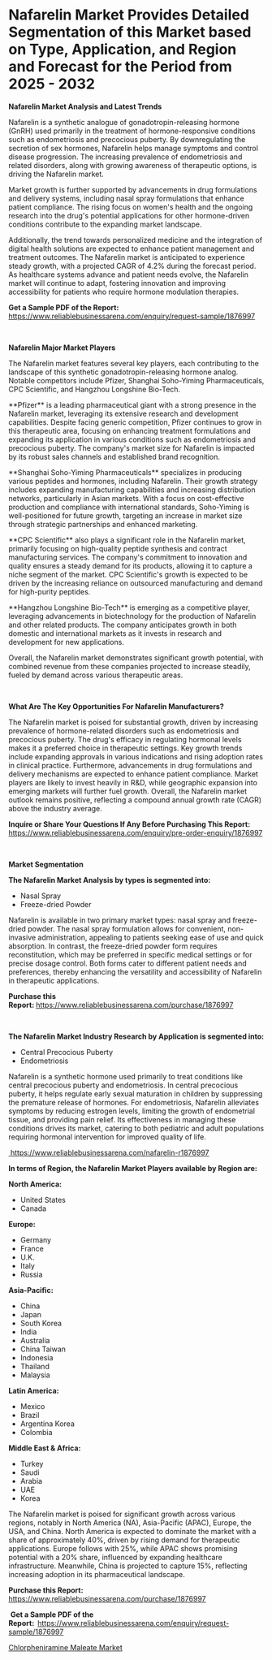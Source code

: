 <p><h1>Nafarelin Market Provides Detailed Segmentation of this Market based on Type, Application, and Region and Forecast for the Period from 2025 - 2032</h1></p><p><strong>Nafarelin Market Analysis and Latest Trends</strong></p>
<p><p>Nafarelin is a synthetic analogue of gonadotropin-releasing hormone (GnRH) used primarily in the treatment of hormone-responsive conditions such as endometriosis and precocious puberty. By downregulating the secretion of sex hormones, Nafarelin helps manage symptoms and control disease progression. The increasing prevalence of endometriosis and related disorders, along with growing awareness of therapeutic options, is driving the Nafarelin market.</p><p>Market growth is further supported by advancements in drug formulations and delivery systems, including nasal spray formulations that enhance patient compliance. The rising focus on women's health and the ongoing research into the drug's potential applications for other hormone-driven conditions contribute to the expanding market landscape.</p><p>Additionally, the trend towards personalized medicine and the integration of digital health solutions are expected to enhance patient management and treatment outcomes. The Nafarelin market is anticipated to experience steady growth, with a projected CAGR of 4.2% during the forecast period. As healthcare systems advance and patient needs evolve, the Nafarelin market will continue to adapt, fostering innovation and improving accessibility for patients who require hormone modulation therapies.</p></p>
<p><strong>Get a Sample PDF of the Report:&nbsp;</strong> <a href="https://www.reliablebusinessarena.com/enquiry/request-sample/1876997?utm_campaign=2887&utm_medium=2&utm_source=Github&utm_content=ia&utm_term=08032025&utm_id=nafarelin">https://www.reliablebusinessarena.com/enquiry/request-sample/1876997</a></p>
<p>&nbsp;</p>
<p><strong>Nafarelin Major Market Players</strong></p>
<p><p>The Nafarelin market features several key players, each contributing to the landscape of this synthetic gonadotropin-releasing hormone analog. Notable competitors include Pfizer, Shanghai Soho-Yiming Pharmaceuticals, CPC Scientific, and Hangzhou Longshine Bio-Tech.</p><p>**Pfizer** is a leading pharmaceutical giant with a strong presence in the Nafarelin market, leveraging its extensive research and development capabilities. Despite facing generic competition, Pfizer continues to grow in this therapeutic area, focusing on enhancing treatment formulations and expanding its application in various conditions such as endometriosis and precocious puberty. The company's market size for Nafarelin is impacted by its robust sales channels and established brand recognition.</p><p>**Shanghai Soho-Yiming Pharmaceuticals** specializes in producing various peptides and hormones, including Nafarelin. Their growth strategy includes expanding manufacturing capabilities and increasing distribution networks, particularly in Asian markets. With a focus on cost-effective production and compliance with international standards, Soho-Yiming is well-positioned for future growth, targeting an increase in market size through strategic partnerships and enhanced marketing.</p><p>**CPC Scientific** also plays a significant role in the Nafarelin market, primarily focusing on high-quality peptide synthesis and contract manufacturing services. The company's commitment to innovation and quality ensures a steady demand for its products, allowing it to capture a niche segment of the market. CPC Scientific's growth is expected to be driven by the increasing reliance on outsourced manufacturing and demand for high-purity peptides.</p><p>**Hangzhou Longshine Bio-Tech** is emerging as a competitive player, leveraging advancements in biotechnology for the production of Nafarelin and other related products. The company anticipates growth in both domestic and international markets as it invests in research and development for new applications.</p><p>Overall, the Nafarelin market demonstrates significant growth potential, with combined revenue from these companies projected to increase steadily, fueled by demand across various therapeutic areas.</p></p>
<p>&nbsp;</p>
<p><strong>What Are The Key Opportunities For Nafarelin Manufacturers?</strong></p>
<p><p>The Nafarelin market is poised for substantial growth, driven by increasing prevalence of hormone-related disorders such as endometriosis and precocious puberty. The drug's efficacy in regulating hormonal levels makes it a preferred choice in therapeutic settings. Key growth trends include expanding approvals in various indications and rising adoption rates in clinical practice. Furthermore, advancements in drug formulations and delivery mechanisms are expected to enhance patient compliance. Market players are likely to invest heavily in R&D, while geographic expansion into emerging markets will further fuel growth. Overall, the Nafarelin market outlook remains positive, reflecting a compound annual growth rate (CAGR) above the industry average.</p></p>
<p><strong>Inquire or Share Your Questions If Any Before Purchasing This Report:</strong> <a href="https://www.reliablebusinessarena.com/enquiry/pre-order-enquiry/1876997?utm_campaign=2887&utm_medium=2&utm_source=Github&utm_content=ia&utm_term=08032025&utm_id=nafarelin">https://www.reliablebusinessarena.com/enquiry/pre-order-enquiry/1876997</a></p>
<p>&nbsp;</p>
<p><strong>Market Segmentation</strong></p>
<p><strong>The Nafarelin Market Analysis by types is segmented into:</strong></p>
<p><ul><li>Nasal Spray</li><li>Freeze-dried Powder</li></ul></p>
<p><p>Nafarelin is available in two primary market types: nasal spray and freeze-dried powder. The nasal spray formulation allows for convenient, non-invasive administration, appealing to patients seeking ease of use and quick absorption. In contrast, the freeze-dried powder form requires reconstitution, which may be preferred in specific medical settings or for precise dosage control. Both forms cater to different patient needs and preferences, thereby enhancing the versatility and accessibility of Nafarelin in therapeutic applications.</p></p>
<p><strong>Purchase this Report:&nbsp;</strong><a href="https://www.reliablebusinessarena.com/purchase/1876997?utm_campaign=2887&utm_medium=2&utm_source=Github&utm_content=ia&utm_term=08032025&utm_id=nafarelin">https://www.reliablebusinessarena.com/purchase/1876997</a></p>
<p>&nbsp;</p>
<p><strong>The Nafarelin Market Industry Research by Application is segmented into:</strong></p>
<p><ul><li>Central Precocious Puberty</li><li>Endometriosis</li></ul></p>
<p><p>Nafarelin is a synthetic hormone used primarily to treat conditions like central precocious puberty and endometriosis. In central precocious puberty, it helps regulate early sexual maturation in children by suppressing the premature release of hormones. For endometriosis, Nafarelin alleviates symptoms by reducing estrogen levels, limiting the growth of endometrial tissue, and providing pain relief. Its effectiveness in managing these conditions drives its market, catering to both pediatric and adult populations requiring hormonal intervention for improved quality of life.</p></p>
<p><a href="https://www.reliablebusinessarena.com/nafarelin-r1876997?utm_campaign=2887&utm_medium=2&utm_source=Github&utm_content=ia&utm_term=08032025&utm_id=nafarelin">&nbsp;https://www.reliablebusinessarena.com/nafarelin-r1876997</a></p>
<p><strong>In terms of Region, the Nafarelin Market Players available by Region are:</strong></p>
<p>
    <p> <strong> North America: </strong>
        <ul>
            <li>United States</li>
            <li>Canada</li>
        </ul>
        </p> 
    <p> <strong> Europe: </strong>
        <ul>
            <li>Germany</li>
            <li>France</li>
            <li>U.K.</li>
            <li>Italy</li>
            <li>Russia</li>
        </ul>
        </p> 
    <p> <strong> Asia-Pacific: </strong>
        <ul>
            <li>China</li>
            <li>Japan</li>
            <li>South Korea</li>
            <li>India</li>
            <li>Australia</li>
            <li>China Taiwan</li>
            <li>Indonesia</li>
            <li>Thailand</li>
            <li>Malaysia</li>
        </ul>
        </p> 
    <p> <strong> Latin America: </strong>
        <ul>
            <li>Mexico</li>
            <li>Brazil</li>
            <li>Argentina Korea</li>
            <li>Colombia</li>
        </ul>
        </p> 
    <p> <strong> Middle East & Africa: </strong>
        <ul>
            <li>Turkey</li>
            <li>Saudi</li>
            <li>Arabia</li>
            <li>UAE</li>
            <li>Korea</li>
        </ul>
    </p>
    </p>
<p><p>The Nafarelin market is poised for significant growth across various regions, notably in North America (NA), Asia-Pacific (APAC), Europe, the USA, and China. North America is expected to dominate the market with a share of approximately 40%, driven by rising demand for therapeutic applications. Europe follows with 25%, while APAC shows promising potential with a 20% share, influenced by expanding healthcare infrastructure. Meanwhile, China is projected to capture 15%, reflecting increasing adoption in its pharmaceutical landscape.</p></p>
<p><strong>Purchase this Report: </strong><a href="https://www.reliablebusinessarena.com/purchase/1876997?utm_campaign=2887&utm_medium=2&utm_source=Github&utm_content=ia&utm_term=08032025&utm_id=nafarelin">https://www.reliablebusinessarena.com/purchase/1876997</a></p>
<p>&nbsp;<strong>Get a Sample PDF of the Report:&nbsp;&nbsp;</strong><a href="https://www.reliablebusinessarena.com/enquiry/request-sample/1876997?utm_campaign=2887&utm_medium=2&utm_source=Github&utm_content=ia&utm_term=08032025&utm_id=nafarelin">https://www.reliablebusinessarena.com/enquiry/request-sample/1876997</a></p>
<p><strong></strong></p>
<p><p><a href="https://github.com/carylgrinko/Market-Research-Report-List-1/blob/main/chlorpheniramine-maleate-market.md?utm_campaign=2887&utm_medium=2&utm_source=Github&utm_content=ia&utm_term=08032025&utm_id=nafarelin">Chlorpheniramine Maleate Market</a></p></p>